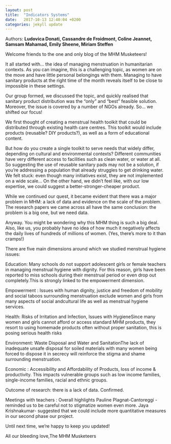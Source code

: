 ```yaml
---
layout: post
title:  "Indicators Systems"
date:   2017-10-13 12:40:04 +0200
categories: jekyll update
---
```


Authors: **Ludovica Donati, Cassandre de Froidmont, Coline Jeannet, Samsam Mahamad, Emily Sheene, Miriam Steffen**

Welcome friends to the one and only blog of the MHM Musketeers!

It all started with… the idea of managing menstruation in humanitarian contexts. As you can imagine, this is a challenging topic, as women are on the move and have little personal belongings with them. Managing to have sanitary products at the right time of the month reveals itself to be close to impossible in these settings.

Our group formed, we discussed the topic, and quickly realised that sanitary product distribution was the “only” and “best” feasible solution. Moreover, the issue is covered by a number of NGOs already. So… we shifted our focus!

We first thought of creating a menstrual health toolkit that could be distributed through existing health care centres. This toolkit would include products (reusable? DIY products?), as well as a form of educational content. 

But how do you create a single toolkit to serve needs that widely differ, depending on cultural and environmental contexts? Different communities have very different access to facilities such as clean water, or water at all. So suggesting the use of reusable sanitary pads may not be a solution, if you’re addressing a population that already struggles to get drinking water. We felt stuck: even though many initiatives exist, they are not implemented on a wide scale… On the other hand, we didn’t feel like, with our low expertise, we could suggest a better-stronger-cheaper product. 

While we continued our quest, it became evident that there was a major problem in MHM: a lack of data and evidence on the scale of the problem. The research papers we came across all have the same conclusion: the problem is a big one, but we need data. 

Anyway. You might be wondering why this MHM thing is such a big deal. Also, like us, you probably have no idea of how much it negatively affects the daily lives of hundreds of millions of women. (Yes, there’s more to it than cramps!)

There are five main dimensions around which we studied menstrual hygiene issues:

Education: Many schools do not support adolescent girls or female teachers in managing menstrual hygiene with dignity. For this reason, girls have been reported to miss schools during their menstrual period or even drop out completely.This is strongly linked to the empowerment dimension. 

Empowerment : Issues with human dignity, justice and freedom of mobility and social taboos surrounding menstruation exclude women and girls from many aspects of social andcultural life as well as menstrual hygiene services.

Health: Risks of Irritation and Infection, Issues with HygieneSince many women and girls cannot afford or access standard MHM products, they resort to using homemade products often without proper sanitation, this is posing serious health risks

Environment: Waste Disposal and Water and SanitationThe lack of inadequate unsafe disposal for soiled materials with many women being forced to dispose it in secrecy will reinforce the stigma and shame surrounding menstruation. 

Economic : Accessibility and Affordability of Products, loss of income & productivity. This impacts vulnerable groups such as low income families, single-income families, racial and ethnic groups.

Outcome of research: there is a lack of data. Confirmed. 

Meetings with teachers : Overall highlights Pauline Plagnat-Cantoreggi - reminded us to be careful not to stigmatize women even more. Jaya Krishnakumar- suggested that we could include more quantitative measures in our second phase our project. 

Until next time, we’re happy to keep you updated!

All our bleeding love,The MHM Musketeers

